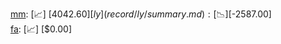 [mm](record/mm/summary.md): [📈] [$4042.60]  
[ly](record/ly/summary.md): [📉] [$-2587.00]  
[fa](record/fa/summary.md): [📈] [$0.00]  
